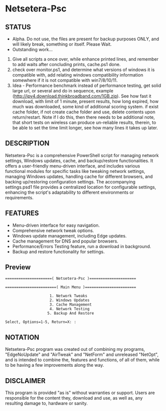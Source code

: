 # Netsetera-Psc
## STATUS
- Alpha. Do not use, the files are present for backup purposes ONLY, and will likely break, something or itself. Please Wait.
- Outstanding work...
1. Give all scripts a once over, while enhance printed lines, and remember to add waits after concluding prints, cache.ps1 done.
3. check over monitor.ps1, and determine what versions of windows it is compatible with, add relating windows compatibility information somewhere if it is not compatible with win7/8/10/11.
4. Idea - Performance benchmark instead of performance testing, get solid large url, or several and do in sequence, example (http://ipv4.download.thinkbroadband.com/1GB.zip). See how fast it download, with limit of 1 minute, present results, how long expired, how much was downloaded, some kind of additional scoring system. if exist cache folder, if not create cache folder and use, delete contents upon return/restart. Note if I do this, then there needs to be additional note, that short tests on wireless can produce un-reliable results, therein, to be able to set the time limit longer, see how many lines it takes up later.

## DESCRIPTION
Netsetera-Psc is a comprehensive PowerShell script for managing network settings, Windows updates, cache, and backup/restore functionalities. It offers a user-friendly menu-driven interface, and includes various functional modules for specific tasks like tweaking network settings, managing Windows updates, handling cache for different browsers, and backing up/restoring configuration settings. The accompanying settings.psd1 file provides a centralized location for configurable settings, enhancing the script's adaptability to different environments or requirements.

## FEATURES
- Menu-driven interface for easy navigation.
- Comprehensive network tweak options.
- Windows update management, including Edge updates.
- Cache management for DNS and popular browsers.
- Performance/Errors Testing feature, run a download in background.
- Backup and restore functionality for settings.

## Preview
```
=====================( Netsetera-Psc )=====================

=======================( Main Menu )=======================

                    1. Network Tweaks
                    2. Windows Updates
                    3. Cache Management
                    4. Network Testing
                   5. Backup And Restore

Select, Options=1-5, Return=X: :

```

## NOTATION
Netsetera-Psc program was created out of combining my programs, "EdgeNoUpdate" and "AirTweak" and "NetForm" and unreleased "NetOpt", and is intended to combine the, features and functions, of all of them, while to be having a few improvements along the way.

## DISCLAIMER
This program is provided "as is" without warranties or support. Users are responsible for the content they, download and use, as well as, any resulting damage to, hardware or sanity.
